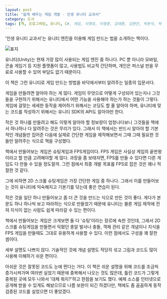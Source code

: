 ```yaml
---
layout: post
title: "쉽게 배우는 게임 개발 - 인생 유니티 교과서"
category: 도서
tags: [책, 프로그래밍, 유니티, C#, 게임, 이영호, 이영훈, 김태환, 김현진, 박원석, 박현상, 탁광욱, 성안당, 서평]
---
```


'인생 유니티 교과서'는
유니티 엔진을 이용해 게임 만드는 법을 소개하는 책이다.

![표지](https://lh3.googleusercontent.com/SW1w2Qg1NQ2cznSdSEFp2Q251ejDU70du34Gi_gu20l9DgNgFbYVcIWAyoxjU6EFB1_Wm9ahxsNuCg=s480)

유니티(Unity)는 현재 가장 많이 사용되는 게임 엔진 중 하나다.
PC 뿐 아니라 모바일, 콘솔 게임기 등 지원 플랫폼이 많고,
사용법도 비교적 간단하며,
개인은 퍼스널 판을 무료로 사용할 수 있어 부담도 없기 때문이다.

이 책은 그런 유니티로 게임 만드는 방법을
바닥에서부터 알려주는 일종의 입문서다.

게임을 만들려면 알아야 하는 게 많다.
게임이 무엇으로 어떻게 구성되어 있는지나
그것들을 구현하기 위해서는 유니티에서 어떤 기능을 사용해야 하는가 하는 것들이 그렇다.
게임에 걸맞는 세세한 동작을 제어하기 위해서는 코딩도 할 줄 알아야 하며,
유니티에 맞는 코드를 작성하기 위해서는 유니티 SDK의 API도 알아야만 한다.

작은 것 하나를 만들려고 해도 이렇게 알아야 할 정보량이 엄청나다보니
그것들을 책에서 하나하나 다 알려주는 것은 무리가 있다.
그래서 이 책에서는 반드시 알아야 할 기본적인 개념들만 집어준 다음에
실제로 간단한 게임을 제작해보면서
그때 그때 필요한 것들만 알려주는 식으로 책을 구성했다.

책에서 만들어보는 게임은 슈팅게임과 FPS게임이다.
FPS 게임은 사실상 게임의 끝판왕이라고 할 만큼 고려해야할 게 많다.
과장을 좀 보태자면, FPS를 만들 수 있다면 다른 게임도 다 만들 수 있을 정도랄까.
그런 점에서 최종 개발 목표를 FPS로 잡은 것은 꽤나 적절한 것 같다.

그에 비하면 2D 스크롤 슈팅게임은 가장 간단한 게임 중 하나다.
그래서 이를 만들어보는 것이 유니티에 익숙해지고 기본기를 닦는데 좋은 연습이 된다.

작은 것을 일단 하나 만들어보고 좀 더 큰 것을 만드는 식으로 만든 것이 좋다.
게다가 본문도 하나 하나씩 보고 따라하는 식으로 만들었기 때문에
유니티는 물론 게임 제작에 전혀 지식이 없는 사람도 쉽게 따라갈 수 있는 편이다.

책에서 만들어보는 게임은 크게보면 둘 다 '슈팅'이라는 장르에 속한 것인데,
그래서 2D 스크롤 슈팅게임을 만들면서 익혔던 총알 발사나 충돌, 객체 관리 같은 개념이나 지식을
FPS 게임을 만들때도 그대로 유용하게 사용할 수 있다.
이런 점에서도 구성을 꽤 잘한 셈이다.

세부 설명도 나쁘지 않다.
기술적인 것에 개념 설명도 적당히 섞고
그림과 코드도 많이 사용해 이해하기 쉬운 편이다.

아쉬운 것은 잘못된 코드도 눈에 띈다는 거다.
이 책은 쉬운 설명을 위해 코드를 조금씩 증가시켜가며 여러번 실었기 때문에 중복해서 나오는 것도 많은데,
틀린 코드가 그렇게 중복된 곳에 모두 나와서 '대체 뭐지?'하고 한참을 보기도 했다.
예제 소스를 인터넷으로 공개해 받을 수 있게도 해놨으므로 나름 보완이 되긴 하겠다만,
책에도 좀 꼼꼼하게 동작검증된 코드를 실었으면 더 좋았겠다.
